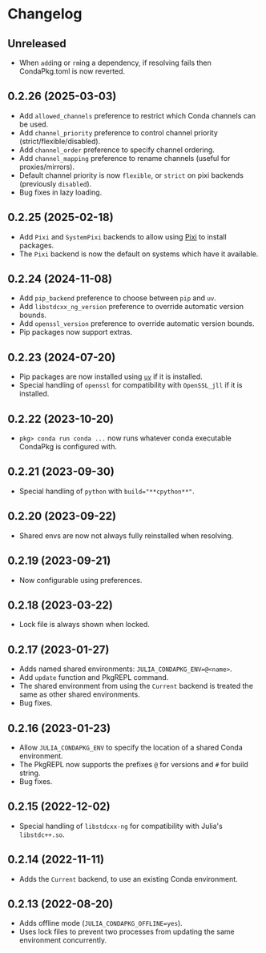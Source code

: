 # Changelog

## Unreleased
* When `add`ing or `rm`ing a dependency, if resolving fails then CondaPkg.toml is now reverted.

## 0.2.26 (2025-03-03)
* Add `allowed_channels` preference to restrict which Conda channels can be used.
* Add `channel_priority` preference to control channel priority (strict/flexible/disabled).
* Add `channel_order` preference to specify channel ordering.
* Add `channel_mapping` preference to rename channels (useful for proxies/mirrors).
* Default channel priority is now `flexible`, or `strict` on pixi backends (previously `disabled`).
* Bug fixes in lazy loading.

## 0.2.25 (2025-02-18)
* Add `Pixi` and `SystemPixi` backends to allow using [Pixi](https://pixi.sh/latest/) to install packages.
* The `Pixi` backend is now the default on systems which have it available.

## 0.2.24 (2024-11-08)
* Add `pip_backend` preference to choose between `pip` and `uv`.
* Add `libstdcxx_ng_version` preference to override automatic version bounds.
* Add `openssl_version` preference to override automatic version bounds.
* Pip packages now support extras.

## 0.2.23 (2024-07-20)
* Pip packages are now installed using [`uv`](https://pypi.org/project/uv/) if it is installed.
* Special handling of `openssl` for compatibility with `OpenSSL_jll` if it is installed.

## 0.2.22 (2023-10-20)
* `pkg> conda run conda ...` now runs whatever conda executable CondaPkg is configured with.

## 0.2.21 (2023-09-30)
* Special handling of `python` with `build="**cpython**"`.

## 0.2.20 (2023-09-22)
* Shared envs are now not always fully reinstalled when resolving.

## 0.2.19 (2023-09-21)
* Now configurable using preferences.

## 0.2.18 (2023-03-22)
* Lock file is always shown when locked.

## 0.2.17 (2023-01-27)
* Adds named shared environments: `JULIA_CONDAPKG_ENV=@<name>`.
* Add `update` function and PkgREPL command.
* The shared environment from using the `Current` backend is treated the same as other
  shared environments.
* Bug fixes.

## 0.2.16 (2023-01-23)
* Allow `JULIA_CONDAPKG_ENV` to specify the location of a shared Conda environment.
* The PkgREPL now supports the prefixes `@` for versions and `#` for build string.
* Bug fixes.

## 0.2.15 (2022-12-02)
* Special handling of `libstdcxx-ng` for compatibility with Julia's `libstdc++.so`.

## 0.2.14 (2022-11-11)
* Adds the `Current` backend, to use an existing Conda environment.

## 0.2.13 (2022-08-20)
* Adds offline mode (`JULIA_CONDAPKG_OFFLINE=yes`).
* Uses lock files to prevent two processes from updating the same environment concurrently.
